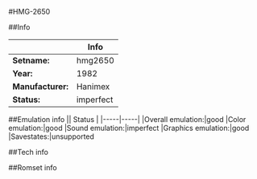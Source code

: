 #HMG-2650

##Info

||Info|
|-----|-----|
|**Setname:**|hmg2650
|**Year:**|1982
|**Manufacturer:**|Hanimex
|**Status:**|imperfect

##Emulation info
|| Status |
|-----|-----|
|Overall emulation:|good
|Color emulation:|good
|Sound emulation:|imperfect
|Graphics emulation:|good
|Savestates:|unsupported

##Tech info

##Romset info

<!--- START OF EDITED COMMENT DO NOT TOUCH TEXT ABOVE-->
